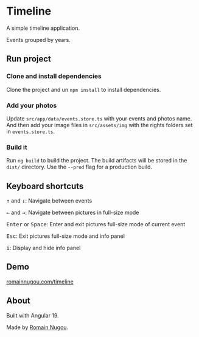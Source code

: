 # Timeline

A simple timeline application.

Events grouped by years.

## Run project

### Clone and install dependencies

Clone the project and un `npm install` to install dependencies.

### Add your photos

Update `src/app/data/events.store.ts` with your events and photos name.
And then add your image files in `src/assets/img` with the rights folders set in `events.store.ts`.

### Build it

Run `ng build` to build the project. The build artifacts will be stored in the `dist/` directory. Use the `--prod` flag for a production build.

## Keyboard shortcuts

<kbd>↑</kbd> and <kbd>↓</kbd>: Navigate between events

<kbd>←</kbd> and <kbd>→</kbd>: Navigate between pictures in full-size mode

<kbd>Enter</kbd> or <kbd>Space</kbd>: Enter and exit pictures full-size mode of current event

<kbd>Esc</kbd>: Exit pictures full-size mode and info panel

<kbd>i</kbd>: Display and hide info panel

## Demo

[romainnugou.com/timeline](https://romainnugou.com/timeline)

## About

Built with Angular 19.

Made by [Romain Nugou](https://romainnugou.com).
